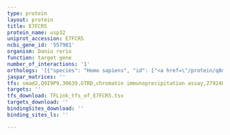 ```yaml
---
type: protein
layout: protein
title: E7FCR5
protein_name: usp32
uniprot_accession: E7FCR5
ncbi_gene_id: '557981'
organism: Danio rerio
function: target gene
number_of_interactions: '1'
orthologs: '[{"species": "Homo sapiens", "id": ["<a href=\"/protein/q8nfa0\">Q8NFA0</a>"]}, {"species": "Mus musculus", "id": ["<a href=\"/protein/f8vpz3\">F8VPZ3</a>"]}, {"species": "Rattus norvegicus", "id": ["A0A0G2K952"]}, {"species": "Drosophila melanogaster", "id": ["<a href=\"/protein/m9pd06\">M9PD06</a>"]}, {"species": "Caenorhabditis elegans", "id": ["<a href=\"/protein/q8wt44\">Q8WT44</a>"]}]'
jaspar_matrices: ''
tfs: smad2,Q9I9P9,30639,GTRD,chromatin immunoprecipitation assay,27924024%5Buid%5D,No
targets: ''
tfs_download: TFLink_tfs_of_E7FCR5.tsv
targets_download: ''
bindingSites_download: ''
binding_sites_ls: ''

---
```

